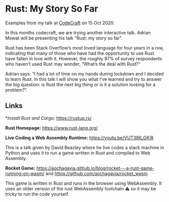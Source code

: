 # Rust: My Story So Far

Examples from my talk at [CodeCraft](https://www.codecraftuk.org/events/2020/10/rust) on 15 Oct 2020.

In this months codecraft, we are trying another interactive talk. Adrian Mowat will be presenting his talk “Rust: my story so far”.

Rust has been Stack Overflow’s most loved language for four years in a row, indicating that many of those who have had the opportunity to use Rust have fallen in love with it. However, the roughly 97% of survey respondents who haven’t used Rust may wonder, “What’s the deal with Rust?”

Adrian says: “I had a lot of time on my hands during lockdown and I decided to learn Rust. In this talk I will show you what I’ve learned and try to answer the big question: is Rust the next big thing or is it a solution looking for a problem?”.

## Links

**Install Rust and Cargo:* https://rustup.rs/

**Rust Homepage:** https://www.rust-lang.org/

**Live Coding a Web Assembly Runtime:** https://youtu.be/VUT386_GKI8

This is a talk given by David Beazley where he live codes a stack machine in Python and uses it to run a game written in Rust and compiled to Web Assembly.

**Rocket Game:** https://aochagavia.github.io/blog/rocket---a-rust-game-running-on-wasm/ and https://github.com/aochagavia/rocket_wasm

This game is written in Rust and runs in the browser using WebAssembly.  It uses an older version of the rust WebAssembly toolchain :warning: so it may be tricky to run the code yourself.